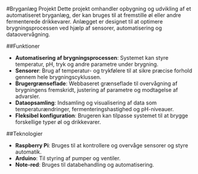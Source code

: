 #Bryganlæg Projekt
Dette projekt omhandler opbygning og udvikling af et automatiseret bryganlæg, der kan bruges til at fremstille øl eller andre fermenterede drikkevarer. Anlægget er designet til at optimere brygningsprocessen ved hjælp af sensorer, automatisering og dataovervågning.

##Funktioner
- **Automatisering af brygningsprocessen**: Systemet kan styre temperatur, pH, tryk og andre parametre under brygning.
- **Sensorer**: Brug af temperatur- og trykfølere til at sikre præcise forhold gennem hele brygningscyklussen.
- **Brugergrænseflade**: Webbaseret grænseflade til overvågning af brygningens fremskridt, justering af parametre og modtagelse af advarsler.
- **Dataopsamling**: Indsamling og visualisering af data som temperaturændringer, fermenteringshastighed og pH-niveauer.
- **Fleksibel konfiguration**: Brugeren kan tilpasse systemet til at brygge forskellige typer øl og drikkevarer.

##Teknologier
- **Raspberry Pi**: Bruges til at kontrollere og overvåge sensorer og styre automatik.
- **Arduino**: Til styring af pumper og ventiler.
- **Note-red**: Bruges til databehandling og automatisering.
